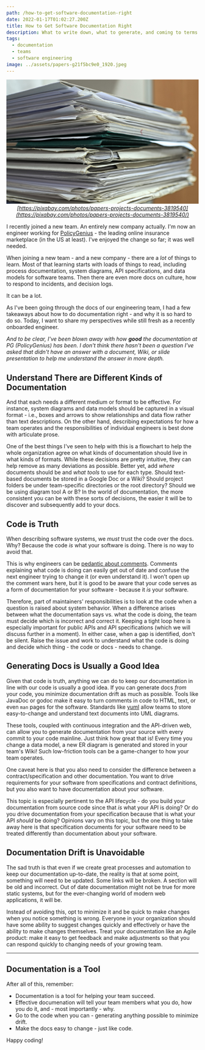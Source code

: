 ```yaml
---
path: /how-to-get-software-documentation-right
date: 2022-01-17T01:02:27.200Z
title: How to Get Software Documentation Right
description: What to write down, what to generate, and coming to terms that documentation is always out of date.
tags: 
  - documentation
  - teams
  - software engineering
image: ../assets/papers-g21f5bc9e0_1920.jpeg
---
```


<center>

![stack of papers](../assets/papers-g21f5bc9e0_1920.jpeg)
_[https://pixabay.com/photos/papers-projects-documents-3819540](https://pixabay.com/photos/papers-projects-documents-3819540/)_

</center>

I recently joined a new team. An entirely new company actually. I'm now an engineer working for [PolicyGenius](https://grnh.se/0ebea2c41us) - the leading online insurance marketplace (in the US at least). I've enjoyed the change so far; it was well needed.

When joining a new team - and a new company - there are a _lot_ of things to learn. Most of that learning starts with loads of things to read, including process documentation, system diagrams, API specifications, and data models for software teams. Then there are even more docs on culture, how to respond to incidents, and decision logs. 

It can be a lot.

As I've been going through the docs of our engineering team, I had a few takeaways about how to do documentation right - and why it is so hard to do so. Today, I want to share my perspectives while still fresh as a recently onboarded engineer.

_And to be clear, I've been blown away with how **good** the documentation at PG (PolicyGenius) has been. I don't think there hasn't been a question I've asked that didn't have an answer with a document, Wiki, or slide presentation to help me understand the answer in more depth._

## Understand There are Different Kinds of Documentation

And that each needs a different medium or format to be effective. For instance, system diagrams and data models should be captured in a visual format - i.e., boxes and arrows to show relationships and data flow rather than text descriptions. On the other hand, describing expectations for how a team operates and the responsibilities of individual engineers is best done with articulate prose. 

One of the best things I've seen to help with this is a flowchart to help the whole organization agree on what kinds of documentation should live in what kinds of formats. While these decisions are pretty intuitive, they can help remove as many deviations as possible. Better yet, add _where_ documents should be and _what tools_ to use for each type. Should text-based documents be stored in a Google Doc or a Wiki? Should project folders be under team-specific directories or the root directory? Should we be using diagram tool A or B? In the world of documentation, the more consistent you can be with these sorts of decisions, the easier it will be to discover and subsequently add to your docs. 

## Code is Truth

When describing software systems, we _must_ trust the code over the docs. Why? Because the code _is_ what your software is doing. There is no way to avoid that. 

This is why engineers can be [pedantic about comments](https://stackoverflow.blog/2021/12/23/best-practices-for-writing-code-comments/). Comments explaining what code is doing can easily get out of date and confuse the next engineer trying to change it (or even understand it). I won't open up the comment wars here, but it is good to be aware that your code serves as a form of documentation for your software - because it _is_ your software.

Therefore, part of maintainers' responsibilities is to look at the code when a question is raised about system behavior. When a difference arises between what the documentation says vs. what the code is doing, the team must decide which is incorrect and correct it. Keeping a tight loop here is especially important for public APIs and API specifications (which we will discuss further in a moment). In either case, when a gap is identified, don't be silent. Raise the issue and work to understand what the code is doing and decide which thing - the code or docs  - needs to change.

## Generating Docs is Usually a Good Idea

Given that code is truth, anything we can do to keep our documentation in line with our code is usually a good idea. If you can generate docs _from_ your code, you minimize documentation drift as much as possible. Tools like JavaDoc or godoc make it easy to turn comments in code to HTML, text, or even `man` pages for the software. Standards like [yuml](https://yuml.me/) allow teams to store easy-to-change and understand text documents into UML diagrams. 

These tools, coupled with continuous integration and the API-driven web, can allow you to generate documentation from your source with every commit to your code mainline. Just think how great that is! Every time you change a data model, a new ER diagram is generated and stored in your team's Wiki! Such low-friction tools can be a game-changer to how your team operates.

One caveat here is that you also need to consider the difference between a contract/specification and other documentation. You want to drive requirements for your software from specifications and contract definitions, but you also want to have documentation about your software. 

This topic is especially pertinent to the API lifecycle - do you build your documentation from source code since that _is_ what your API is doing? Or do you drive documentation from your specification because that is what your API _should_ be doing? Opinions vary on this topic, but the one thing to take away here is that specification documents for your software need to be treated differently than documentation about your software.

## Documentation Drift is Unavoidable

The sad truth is that even if we create great processes and automation to keep our documentation up-to-date, the reality is that at some point, something will need to be updated. Some links will be broken. A section will be old and incorrect. Out of date documentation might not be true for more static systems, but for the ever-changing world of modern web applications, it will be.

Instead of avoiding this, opt to minimize it and be quick to make changes when you notice something is wrong. Everyone in your organization should have some ability to suggest changes quickly and effectively or have the ability to make changes themselves. Treat your documentation like an Agile product: make it easy to get feedback and make adjustments so that you can respond quickly to changing needs of your growing team. 

---

## Documentation is a Tool

After all of this, remember:
* Documentation is a tool for helping your team succeed.
* Effective documenation will tell your team members what you do, how you do it, and - most importantly - why.
* Go to the code when you can - generating anything possible to minimize drift.
* Make the docs easy to change - just like code.

Happy coding!

